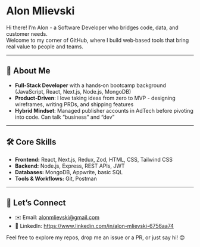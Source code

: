 # Alon Mlievski

Hi there! I’m Alon - a Software Developer who bridges code, data, and customer needs.  
Welcome to my corner of GitHub, where I build web‑based tools that bring real value to people and teams.

---

## 🚀 About Me
- **Full‑Stack Developer** with a hands‑on bootcamp background (JavaScript, React, Next.js, Node.js, MongoDB)  
- **Product‑Driven**: I love taking ideas from zero to MVP - designing wireframes, writing PRDs, and shipping features  
- **Hybrid Mindset**: Managed publisher accounts in AdTech before pivoting into code. Can talk “business” and “dev” 

---

## 🛠️ Core Skills
- **Frontend:** React, Next.js, Redux, Zod, HTML, CSS, Tailwind CSS  
- **Backend:** Node.js, Express, REST APIs, JWT 
- **Databases:** MongoDB, Appwrite, basic SQL  
- **Tools & Workflows:** Git, Postman

---

## 🤝 Let’s Connect
- ✉️ Email: alonmlievski@gmail.com
- 🔗 LinkedIn: https://www.linkedin.com/in/alon-mlievski-6756aa74


Feel free to explore my repos, drop me an issue or a PR, or just say hi! 😊  
